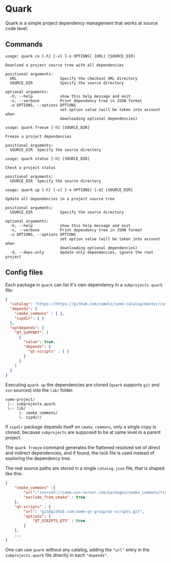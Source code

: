 # Quark

Quark is a simple project dependency management that works at source code level.

## Commands

```
usage: quark co [-h] [-v] [-o OPTIONS] [URL] [SOURCE_DIR]

Download a project source tree with all dependencies

positional arguments:
  URL                   Specify the checkout URL directory
  SOURCE_DIR            Specify the source directory

optional arguments:
  -h, --help            show this help message and exit
  -v, --verbose         Print dependency tree in JSON format
  -o OPTIONS, --options OPTIONS
                        set option value (will be taken into account when
                        downloading optional dependencies)

```
```
usage: quark freeze [-h] [SOURCE_DIR]

Freeze a project dependencies

positional arguments:
  SOURCE_DIR  Specify the source directory
```
```
usage: quark status [-h] [SOURCE_DIR]

Check a project status

positional arguments:
  SOURCE_DIR  Specify the source directory
```
```
usage: quark up [-h] [-v] [-o OPTIONS] [-d] [SOURCE_DIR]

Update all dependencies in a project source tree

positional arguments:
  SOURCE_DIR            Specify the source directory

optional arguments:
  -h, --help            show this help message and exit
  -v, --verbose         Print dependency tree in JSON format
  -o OPTIONS, --options OPTIONS
                        set option value (will be taken into account when
                        downloading optional dependencies)
  -d, --deps-only       Update only dependencies, ignore the root project
```

## Config files

Each package in `quark` can list it's own dependency in a `subprojects.quark` file:

```json
{
  "catalog": "https://https://github.com/comelz/some-catalog/master/catalog.json",
  "depends": {
    "cmake_commons" : { },
    "sipdir": { }
  },
  "optdepends": {
    "QT_SUPPORT": [
      {
        "value": true,
        "depends": {
          "qt-scripts" : { }
        }
      }
    ]
  }
}
```

Executing `quark up` the dependencies are cloned (`quark` supports `git` and `svn` sources) into the `lib/` folder.

```
some-project/
 |-- subprojects.quark
 \-- lib/
      |- cmake_commons/
      \- sipdir/
```
If `sipdir` package depends itself on `cmake_commons`, only a single copy is cloned, because `subprojects`
are supposed to be at same level in a parent project.

The `quark freeze` command generates the flattened resolved set of direct and indirect dependencies, and if found, the lock
file is used instead of exploring the dependency tree.

The real source paths are stored in a single `catalog.json` file, that is shaped like this:

```json
{
    "cmake_commons" :{
        "url":"svn+ssh://some-svn-server.com/packages/cmake_commons/trunk",
        "exclude_from_cmake" : true
    },
    "qt-scripts" : {
        "url": "git@github.com:some-qt-group/qt-scripts.git",
        "options": {
            "QT_SCRIPTS_QT5" : true
        }
    },
    ...
}
```

One can use `quark` without any catalog, adding the `"url"` entry in the `subprojects.quark` file directly
in each `"depends"`.
